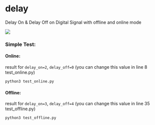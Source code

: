 # delay
Delay On &amp; Delay Off on Digital Signal with offline and online mode


![](http://bayanbox.ir/view/8999422750912095926/PLC-Timer-Instructions-Timers-in-PLC-Programming-Ladder-Logic.png)


### Simple Test:
#### Online:
result for `delay_on=2`, `delay_off=0` (you can change this value in line 8 test_online.py)
```bash
python3 test_online.py
```


#### Offline:
result for `delay_on=3`, `delay_off=4` (you can change this value in line 35 test_offline.py)
```bash
python3 test_offline.py
```
